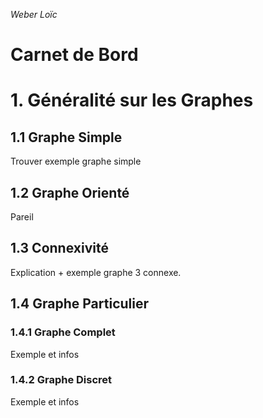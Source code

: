 _Weber Loïc_

# Carnet de Bord 

# 1. Généralité sur les Graphes

## 1.1 Graphe Simple

Trouver exemple graphe simple

## 1.2 Graphe Orienté
Pareil

## 1.3 Connexivité
Explication + exemple graphe 3 connexe.

## 1.4 Graphe Particulier

### 1.4.1 Graphe Complet
Exemple et infos

### 1.4.2 Graphe Discret
Exemple et infos



